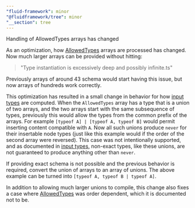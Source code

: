 ```yaml
---
"fluid-framework": minor
"@fluidframework/tree": minor
"__section": tree
---
```

Handling of AllowedTypes arrays has changed

As an optimization, how [AllowedTypes](https://fluidframework.com/docs/api/fluid-framework/allowedtypes-typealias) arrays are processed has changed.
Now much larger arrays can be provided without hitting:

> "Type instantiation is excessively deep and possibly infinite.ts"

Previously arrays of around 43 schema would start having this issue, but now arrays of hundreds work correctly.

This optimization has resulted in a small change in behavior for how [input types](https://fluidframework.com/docs/api/fluid-framework/input-typealias) are computed.
When the `AllowedTypes` array has a type that is a union of two arrays, and the two arrays start with the same subsequence of types,
previously this would allow the types from the common prefix of the arrays.
For example `[typeof A] | [typeof A, typeof B]` would permit inserting content compatible with `A`.
Now all such unions produce `never` for their insertable node types (just like this example would if the order of the second array were reversed).
This case was not intentionally supported, and as documented in [input types](https://fluidframework.com/docs/api/fluid-framework/input-typealias), non-exact types, like these unions,
are not guaranteed to produce anything other than `never`.

If providing exact schema is not possible and the previous behavior is required, convert the union of arrays to an array of unions.
The above example can be turned into `[typeof A, typeof B | typeof A]`.

In addition to allowing much larger unions to compile, this change also fixes a case where
[AllowedTypes](https://fluidframework.com/docs/api/fluid-framework/allowedtypes-typealias)
was order dependent, which it is documented not to be.
